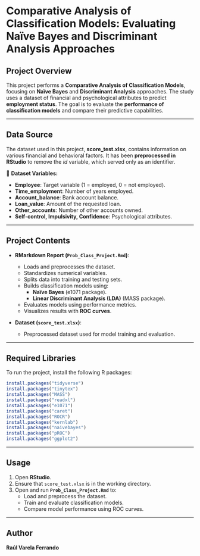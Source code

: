 # Comparative Analysis of Classification Models: Evaluating Naïve Bayes and Discriminant Analysis Approaches

## Project Overview
This project performs a **Comparative Analysis of Classification Models**, focusing on **Naïve Bayes** and **Discriminant Analysis** approaches. The study uses a dataset of financial and psychological attributes to predict **employment status**. The goal is to evaluate the **performance of classification models** and compare their predictive capabilities.

---

## Data Source
The dataset used in this project, **score_test.xlsx**, contains information on various financial and behavioral factors. It has been **preprocessed in RStudio** to remove the *id* variable, which served only as an identifier.

📌 **Dataset Variables:**
- **Employee**: Target variable (1 = employed, 0 = not employed).
- **Time_employment**: Number of years employed.
- **Account_balance**: Bank account balance.
- **Loan_value**: Amount of the requested loan.
- **Other_accounts**: Number of other accounts owned.
- **Self-control, Impulsivity, Confidence**: Psychological attributes.

---

## Project Contents
- **RMarkdown Report (`Prob_Class_Project.Rmd`)**:
  - Loads and preprocesses the dataset.
  - Standardizes numerical variables.
  - Splits data into training and testing sets.
  - Builds classification models using:
    - **Naïve Bayes** (e1071 package).
    - **Linear Discriminant Analysis (LDA)** (MASS package).
  - Evaluates models using performance metrics.
  - Visualizes results with **ROC curves**.

- **Dataset (`score_test.xlsx`)**:
  - Preprocessed dataset used for model training and evaluation.

---

## Required Libraries
To run the project, install the following R packages:

```r
install.packages("tidyverse")
install.packages("tinytex")
install.packages("MASS")
install.packages("readxl")
install.packages("e1071")
install.packages("caret")
install.packages("ROCR")
install.packages("kernlab")
install.packages("naivebayes")
install.packages("pROC")
install.packages("ggplot2")
```

---

## Usage
1. Open **RStudio**.
2. Ensure that `score_test.xlsx` is in the working directory.
3. Open and run **`Prob_Class_Project.Rmd`** to:
   - Load and preprocess the dataset.
   - Train and evaluate classification models.
   - Compare model performance using ROC curves.

---

## Author
**Raúl Varela Ferrando**